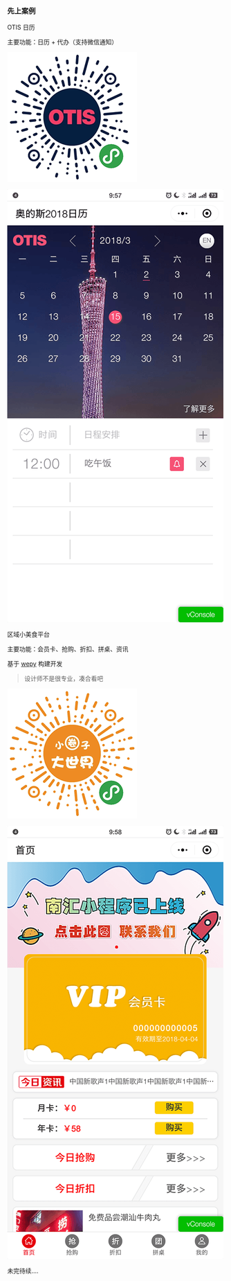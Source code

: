 ### 先上案例

OTIS 日历

主要功能：日历 + 代办（支持微信通知）

![image](https://raw.githubusercontent.com/twoer/blog/master/images/code-1.png)

![image](https://raw.githubusercontent.com/twoer/blog/master/images/screenshot-1.png)




区域小美食平台

主要功能：会员卡、抢购、折扣、拼桌、资讯

基于 [wepy](https://tencent.github.io/wepy/) 构建开发

>  设计师不是很专业，凑合看吧


![image](https://raw.githubusercontent.com/twoer/blog/master/images/code-2.png)

![image](https://raw.githubusercontent.com/twoer/blog/master/images/screenshot-2.png)



未完待续....

